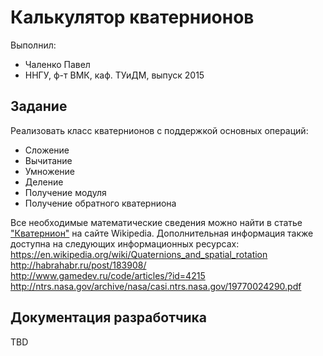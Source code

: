 # Калькулятор кватернионов

Выполнил:

 - Чаленко Павел
 - ННГУ, ф-т ВМК, каф. ТУиДМ, выпуск 2015

## Задание

Реализовать класс кватернионов с поддержкой основных операций:

 - Сложение
 - Вычитание
 - Умножение
 - Деление
 - Получение модуля
 - Получение обратного кватерниона

Все необходимые математические сведения можно найти в статье
["Кватернион"][quaternion] на сайте Wikipedia.
Дополнительная информация также доступна на следующих информационных ресурсах:  
https://en.wikipedia.org/wiki/Quaternions_and_spatial_rotation  
http://habrahabr.ru/post/183908/  
http://www.gamedev.ru/code/articles/?id=4215  
http://ntrs.nasa.gov/archive/nasa/casi.ntrs.nasa.gov/19770024290.pdf  

## Документация разработчика

TBD

<!-- LINKS -->

[quaternion]: https://ru.wikipedia.org/wiki/Кватернион

